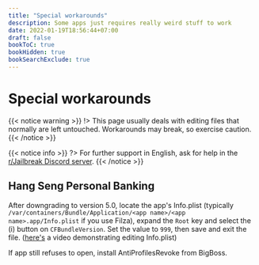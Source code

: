 ```yaml
---
title: "Special workarounds"
description: Some apps just requires really weird stuff to work
date: 2022-01-19T18:56:44+07:00
draft: false
bookToC: true
bookHidden: true
bookSearchExclude: true
---
```

# Special workarounds

{{< notice warning >}}
!> This page usually deals with editing files that normally are left untouched. Workarounds may break, so exercise caution.
{{< /notice >}}

{{< notice info >}}
?> For further support in English, ask for help in the [r/Jailbreak Discord server](https://discord.gg/jb).
{{< /notice >}}

## Hang Seng Personal Banking
After downgrading to version 5.0, locate the app's Info.plist (typically `/var/containers/Bundle/Application/<app name>/<app name>.app/Info.plist` if you use Filza), expand the `Root` key and select the (i) button on `CFBundleVersion`. Set the value to `999`, then save and exit the file. ([here's](https://share.beerpsi.me/zq7fuf5b.mp4) a video demonstrating editing Info.plist)

If app still refuses to open, install AntiProfilesRevoke from BigBoss.